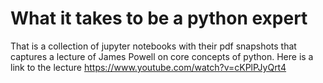 # What it takes to be a python expert
That is a collection of jupyter notebooks with their pdf snapshots that captures a lecture of James Powell on core concepts of python. Here is a link to the lecture https://www.youtube.com/watch?v=cKPlPJyQrt4
